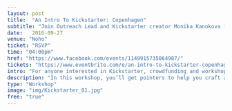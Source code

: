 ```yaml
---
layout: post
title:  "An Intro To Kickstarter: Copenhagen"
subtitle: "Join Outreach Lead and Kickstarter creator Monika Kanokova for a primer on Kickstarter"
date:   2016-09-27
venue: "Noho"
ticket: "RSVP"
time: "04:00pm"
href: "https://www.facebook.com/events/1149915735064987/"
tickets: "https://www.eventbrite.com/e/an-intro-to-kickstarter-copenhagen-tickets-27265659321"
intro: "For anyone interested in Kickstarter, crowdfunding and workshops"
description: "In this workshop, you’ll get pointers to help you craft a great campaign, rally a community around your project, and make your idea a reality.The creators of Me-Mover and Sitpack will also be joining us for a Q&A session. Hear their approach to running a stellar campaign and ask any questions that you have about getting started."
type: "Workshop"
image: "img/Kickstarter_01.jpg"
free: "true"
---
```

<!-- fill in the URL of your event host page if you haven't enough information for a detail page, so the event link won't point on the detail page at all -->
